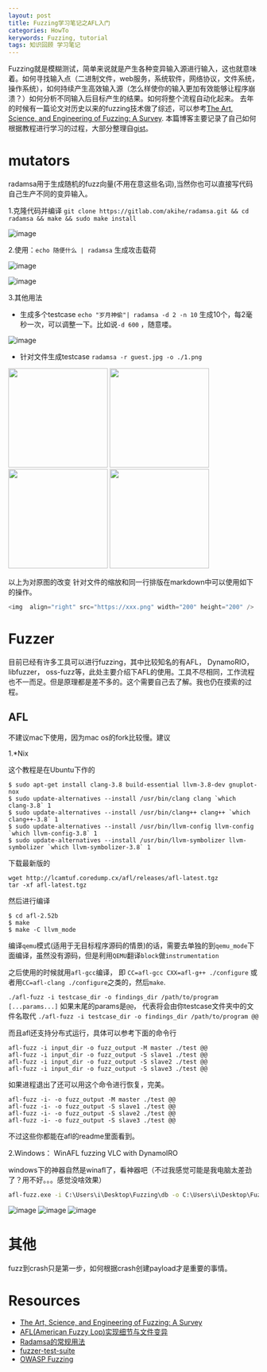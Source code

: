 ```yaml
---
layout: post
title: Fuzzing学习笔记之AFL入门 
categories: HowTo
kerywords: Fuzzing, tutorial 
tags: 知识回顾 学习笔记
---
```


Fuzzing就是模糊测试，简单来说就是产生各种变异输入源进行输入，这也就意味着。如何寻找输入点（二进制文件，web服务，系统软件，网络协议，文件系统，操作系统），如何持续产生高效输入源（怎么样使你的输入更加有效能够让程序崩溃？）如何分析不同输入后目标产生的结果。如何将整个流程自动化起来。
去年的时候有一篇论文对历史以来的fuzzing技术做了综述，可以参考[The Art, Science, and Engineering of Fuzzing: A Survey](https://arxiv.org/pdf/1812.00140.pdf). 本篇博客主要记录了自己如何根据教程进行学习的过程，大部分整理自[gist](https://gist.github.com/mylamour/640622641ee39edf3701544a4303cb2e)。


# mutators

radamsa用于生成随机的fuzz向量(不用在意这些名词),当然你也可以直接写代码自己生产不同的变异输入。

1.克隆代码并编译
`git clone https://gitlab.com/akihe/radamsa.git && cd radamsa && make && sudo make install`

![image](https://user-images.githubusercontent.com/12653147/44978555-99cee700-af9d-11e8-8e9e-0a3111de5bdd.png)

2.使用：`echo 随便什么 | radamsa` 生成攻击载荷

![image](https://user-images.githubusercontent.com/12653147/44978666-d995ce80-af9d-11e8-8e7e-76ebead99717.png)

![image](https://user-images.githubusercontent.com/12653147/44978719-f205e900-af9d-11e8-813a-3b95d57eaf1a.png)

3.其他用法
* 生成多个testcase
`echo "岁月神偷"| radamsa -d 2 -n 10`
生成10个，每2毫秒一次，可以调整一下。比如说`-d 600` ，随意喽。

![image](https://user-images.githubusercontent.com/12653147/44979655-414d1900-afa0-11e8-9e28-ed6b99150036.png)

* 针对文件生成testcase
`radamsa -r guest.jpg -o ./1.png`

<img src="https://user-images.githubusercontent.com/12653147/44980007-35158b80-afa1-11e8-8846-8679c5ddd47c.png" width="200" height="200" />
<img  src="https://user-images.githubusercontent.com/12653147/44980200-bec55900-afa1-11e8-969f-7dc891246279.png" width="200" height="200" />
<img src="https://user-images.githubusercontent.com/12653147/44980207-c38a0d00-afa1-11e8-8a4c-a816fc5dbaab.png" width="200" height="200" />
<img src="https://user-images.githubusercontent.com/12653147/44980216-c97fee00-afa1-11e8-9a6f-3cec98afb8c3.png" width="200" height="200" />


以上为对原图的改变
 针对文件的缩放和同一行排版在markdown中可以使用如下的操作。

```javascript 
<img  align="right" src="https://xxx.png" width="200" height="200" />
```

# Fuzzer

目前已经有许多工具可以进行fuzzing，其中比较知名的有AFL， DynamoRIO， libfuzzer， oss-fuzz等，此处主要介绍下AFL的使用。工具不尽相同，工作流程也不一而足。但是原理都是差不多的。这个需要自己去了解。我也仍在摸索的过程。

## AFL
不建议mac下使用，因为mac os的fork比较慢。建议

1.*Nix

这个教程是在Ubuntu下作的
```shell
$ sudo apt-get install clang-3.8 build-essential llvm-3.8-dev gnuplot-nox
$ sudo update-alternatives --install /usr/bin/clang clang `which clang-3.8` 1
$ sudo update-alternatives --install /usr/bin/clang++ clang++ `which clang++-3.8` 1
$ sudo update-alternatives --install /usr/bin/llvm-config llvm-config `which llvm-config-3.8` 1
$ sudo update-alternatives --install /usr/bin/llvm-symbolizer llvm-symbolizer `which llvm-symbolizer-3.8` 1

```
 下载最新版的
```shell
wget http://lcamtuf.coredump.cx/afl/releases/afl-latest.tgz
tar -xf afl-latest.tgz
```
然后进行编译
```
$ cd afl-2.52b 
$ make
$ make -C llvm_mode

```

编译`qemu`模式(适用于无目标程序源码的情景)的话，需要去单独的到`qemu_mode`下面编译，虽然没有源码，但是利用`QEMU`翻译`block`做`instrumentation`

之后使用的时候就用`afl-gcc`编译， 即 `CC=afl-gcc CXX=afl-g++ ./configure` 或者用`CC=afl-clang ./configure`之类的，然后`make`.

`./afl-fuzz -i testcase_dir -o findings_dir /path/to/program [...params...]`
如果末尾的params是`@@`， 代表将会由你testcase文件夹中的文件名取代
`./afl-fuzz -i testcase_dir -o findings_dir /path/to/program @@`

而且afl还支持分布式运行，具体可以参考下面的命令行
```shell
afl-fuzz -i input_dir -o fuzz_output -M master ./test @@
afl-fuzz -i input_dir -o fuzz_output -S slave1 ./test @@
afl-fuzz -i input_dir -o fuzz_output -S slave2 ./test @@ 
afl-fuzz -i input_dir -o fuzz_output -S slave3 ./test @@  
```
如果进程退出了还可以用这个命令进行恢复，完美。

```
afl-fuzz -i- -o fuzz_output -M master ./test @@
afl-fuzz -i- -o fuzz_output -S slave1 ./test @@
afl-fuzz -i- -o fuzz_output -S slave2 ./test @@
afl-fuzz -i- -o fuzz_output -S slave3 ./test @@
```

不过这些你都能在afl的readme里面看到。


2.Windows： WinAFL fuzzing VLC with DynamoIRO

windows下的神器自然是winafl了，看神器吧（不过我感觉可能是我电脑太差劲了？用不好。。。感觉没啥效果）

```cmd
afl-fuzz.exe -i C:\Users\i\Desktop\Fuzzing\db -o C:\Users\i\Desktop\Fuzzing\results -D C:\Users\i\Desktop\Fuzzing\DynamoRIO\bin64 -t 20000 -- -fuzz_iterations 5000 -target_module "D:\Program Files (x86)\VideoLAN\VLC\vlc.exe" -target_offset 0x532a0 -nargs 2 -m 1024 -- "D:\Program Files (x86)\VideoLAN\VLC\vlc.exe" @@
```

![image](https://user-images.githubusercontent.com/12653147/45439093-7f0e1800-b6eb-11e8-901e-29e5ebc0db16.png)
![image](https://user-images.githubusercontent.com/12653147/45439106-86352600-b6eb-11e8-9103-353f56f5bb0b.png)
![image](https://user-images.githubusercontent.com/12653147/45438403-a7951280-b6e9-11e8-8f38-fbadc416ad08.png)

# 其他
fuzz到crash只是第一步，如何根据crash创建payload才是重要的事情。

# Resources
* [The Art, Science, and Engineering of Fuzzing: A Survey](https://arxiv.org/pdf/1812.00140.pdf)
* [AFL(American Fuzzy Lop)实现细节与文件变异](https://paper.seebug.org/496/)
* [Radamsa的常规用法](http://www.cs.tut.fi/tapahtumat/testaus12/kalvot/Wieser_20120606radamsa-coverage.pdf)
* [fuzzer-test-suite](https://github.com/google/fuzzer-test-suite)
* [OWASP Fuzzing](https://www.owasp.org/index.php/Fuzzing)